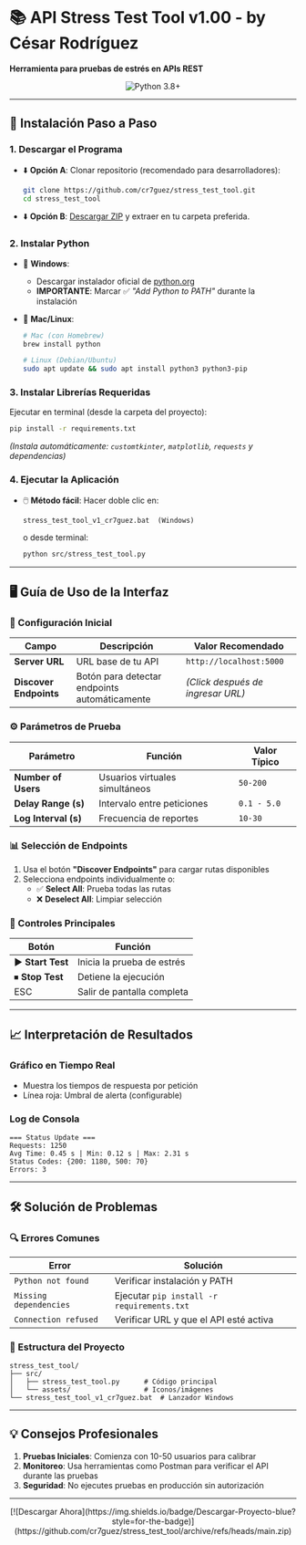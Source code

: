  # 📚 API Stress Test Tool v1.00 - by César Rodríguez  
 **Herramienta para pruebas de estrés en APIs REST**  

 <div align="center">
   <img src="https://img.shields.io/badge/Python-3.8%2B-blue?logo=python" alt="Python 3.8+">
 </div>

 ---

 ## 🚀 Instalación Paso a Paso

 ### 1. Descargar el Programa
 - ⬇️ **Opción A**: Clonar repositorio (recomendado para desarrolladores):
    ```bash
   git clone https://github.com/cr7guez/stress_test_tool.git
   cd stress_test_tool
    ```
 - ⬇️ **Opción B**: [Descargar ZIP](https://github.com/cr7guez/stress_test_tool/archive/refs/heads/main.zip) y extraer en tu carpeta preferida.

 ### 2. Instalar Python
 - 🐍 **Windows**:
   - Descargar instalador oficial de [python.org](https://www.python.org/downloads/)
   - **IMPORTANTE**: Marcar ✅ *"Add Python to PATH"* durante la instalación

 - 🍏 **Mac/Linux**:
    ```bash
   # Mac (con Homebrew)
   brew install python
 
   # Linux (Debian/Ubuntu)
   sudo apt update && sudo apt install python3 python3-pip
    ```

 ### 3. Instalar Librerías Requeridas
 Ejecutar en terminal (desde la carpeta del proyecto):
  ```bash
 pip install -r requirements.txt
  ```
 *(Instala automáticamente: `customtkinter`, `matplotlib`, `requests` y dependencias)*

 ### 4. Ejecutar la Aplicación
 - 🖱️ **Método fácil**: Hacer doble clic en:
    ```
   stress_test_tool_v1_cr7guez.bat  (Windows)
    ```
   o desde terminal:
    ```bash
   python src/stress_test_tool.py
    ```

 ---

 ## 🖥️ Guía de Uso de la Interfaz

 ### 🔌 Configuración Inicial
 | Campo | Descripción | Valor Recomendado |
 |-------|-------------|-------------------|
 | **Server URL** | URL base de tu API | `http://localhost:5000` |
 | **Discover Endpoints** | Botón para detectar endpoints automáticamente | *(Click después de ingresar URL)* |

 ### ⚙️ Parámetros de Prueba
 | Parámetro | Función | Valor Típico |
 |-----------|---------|--------------|
 | **Number of Users** | Usuarios virtuales simultáneos | `50-200` |
 | **Delay Range (s)** | Intervalo entre peticiones | `0.1 - 5.0` |
 | **Log Interval (s)** | Frecuencia de reportes | `10-30` |

 ### 📊 Selección de Endpoints
 1. Usa el botón **"Discover Endpoints"** para cargar rutas disponibles
 2. Selecciona endpoints individualmente o:
    - ✅ **Select All**: Prueba todas las rutas
    - ❌ **Deselect All**: Limpiar selección

 ### 🎯 Controles Principales
 | Botón | Función |
 |-------|---------|
 | ▶ **Start Test** | Inicia la prueba de estrés |
 | ⏹ **Stop Test** | Detiene la ejecución |
 | ESC | Salir de pantalla completa |

 ---

 ## 📈 Interpretación de Resultados

 ### **Gráfico en Tiempo Real**
 - Muestra los tiempos de respuesta por petición
 - Línea roja: Umbral de alerta (configurable)

 ### **Log de Consola**
  ```log
 === Status Update ===
 Requests: 1250
 Avg Time: 0.45 s | Min: 0.12 s | Max: 2.31 s
 Status Codes: {200: 1180, 500: 70}
 Errors: 3
  ```

 ---

 ## 🛠️ Solución de Problemas

 ### 🔍 Errores Comunes
 | Error | Solución |
 |-------|----------|
 | `Python not found` | Verificar instalación y PATH |
 | `Missing dependencies` | Ejecutar `pip install -r requirements.txt` |
 | `Connection refused` | Verificar URL y que el API esté activa |

 ### 📂 Estructura del Proyecto
  ```
 stress_test_tool/
 ├── src/
 │   ├── stress_test_tool.py      # Código principal
 │   └── assets/                  # Iconos/imágenes
 └── stress_test_tool_v1_cr7guez.bat  # Lanzador Windows
  ```

 ---

 ## 💡 Consejos Profesionales
 1. **Pruebas Iniciales**: Comienza con 10-50 usuarios para calibrar
 2. **Monitoreo**: Usa herramientas como Postman para verificar el API durante las pruebas
 3. **Seguridad**: No ejecutes pruebas en producción sin autorización

 ---

 <div align="center">
   [![Descargar Ahora](https://img.shields.io/badge/Descargar-Proyecto-blue?style=for-the-badge)](https://github.com/cr7guez/stress_test_tool/archive/refs/heads/main.zip)
 </div>
